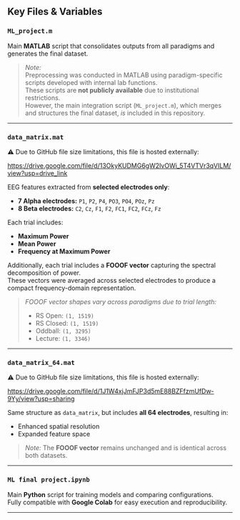 ## Key Files & Variables

### `ML_project.m`
Main **MATLAB** script that consolidates outputs from all paradigms and generates the final dataset.

> *Note:*  
> Preprocessing was conducted in MATLAB using paradigm-specific scripts developed with internal lab functions.  
> These scripts are **not publicly available** due to institutional restrictions.  
> However, the main integration script (`ML_project.m`), which merges and structures the final dataset, *is* included in this repository.

---

### `data_matrix.mat`
⚠️ Due to GitHub file size limitations, this file is hosted externally:

https://drive.google.com/file/d/13OkyKUDMG6gW2IvOWi_5T4VTVr3qVILM/view?usp=drive_link

EEG features extracted from **selected electrodes only**:  
- **7 Alpha electrodes:** `P1`, `P2`, `P4`, `PO3`, `PO4`, `POz`, `Pz`  
- **8 Beta electrodes:** `C2`, `Cz`, `F1`, `F2`, `FC1`, `FC2`, `FCz`, `Fz`  

Each trial includes:
- **Maximum Power**  
- **Mean Power**  
- **Frequency at Maximum Power**

Additionally, each trial includes a **FOOOF vector** capturing the spectral decomposition of power.  
These vectors were averaged across selected electrodes to produce a compact frequency-domain representation.

> *FOOOF vector shapes vary across paradigms due to trial length:*  
> - RS Open: `(1, 1519)`  
> - RS Closed: `(1, 1519)`  
> - Oddball: `(1, 3295)`  
> - Lecture: `(1, 3346)`
---

### `data_matrix_64.mat`
⚠️ Due to GitHub file size limitations, this file is hosted externally:

https://drive.google.com/file/d/1J1W4xjJmFJP3d5mE88BZFfzmUfDw-9Yy/view?usp=sharing

Same structure as `data_matrix`, but includes **all 64 electrodes**, resulting in:  
- Enhanced spatial resolution  
- Expanded feature space  

> *Note:* The **FOOOF vector** remains unchanged and is identical across both datasets.
---

### `ML final project.ipynb`
Main **Python** script for training models and comparing configurations.  
Fully compatible with **Google Colab** for easy execution and reproducibility.

---
